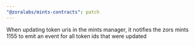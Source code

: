 ```yaml
---
"@zoralabs/mints-contracts": patch
---
```


When updating token uris in the mints manager, it notifies the zors mints 1155 to emit an event for all token ids that were updated
